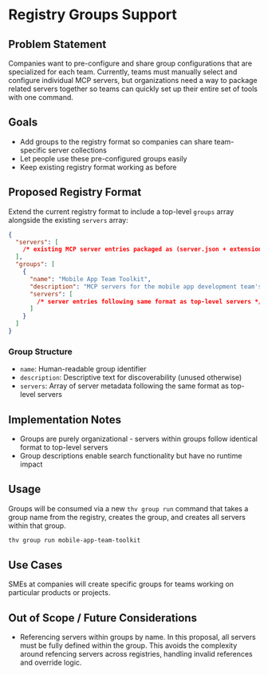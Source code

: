 # Registry Groups Support

## Problem Statement

Companies want to pre-configure and share group configurations that are specialized for each team. Currently, teams must manually select and configure individual MCP servers, but organizations need a way to package related servers together so teams can quickly set up their entire set of tools with one command.

## Goals

- Add groups to the registry format so companies can share team-specific server collections
- Let people use these pre-configured groups easily
- Keep existing registry format working as before

## Proposed Registry Format

Extend the current registry format to include a top-level `groups` array alongside the existing `servers` array:

```json
{
  "servers": [
    /* existing MCP server entries packaged as (server.json + extensions) */
  ],
  "groups": [
    {
      "name": "Mobile App Team Toolkit",
      "description": "MCP servers for the mobile app development team's workflows",
      "servers": [
        /* server entries following same format as top-level servers */
      ]
    }
  ]
}
```

### Group Structure

- `name`: Human-readable group identifier
- `description`: Descriptive text for discoverability (unused otherwise)
- `servers`: Array of server metadata following the same format as top-level servers

## Implementation Notes

- Groups are purely organizational - servers within groups follow identical format to top-level servers
- Group descriptions enable search functionality but have no runtime impact

## Usage

Groups will be consumed via a new `thv group run` command that takes a group name from the registry, creates the group, and creates all servers within that group.

```bash
thv group run mobile-app-team-toolkit
```

## Use Cases

SMEs at companies will create specific groups for teams working on particular products or projects.

## Out of Scope / Future Considerations
- Referencing servers within groups by name. In this proposal, all servers must be fully defined within the group. This avoids the complexity around refencing servers across registries, handling invalid references and override logic.